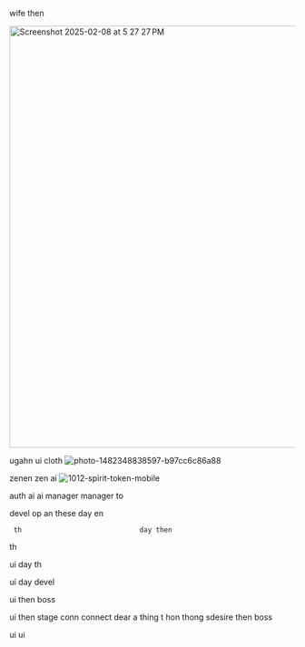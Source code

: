 

wife then

<img width="744" alt="Screenshot 2025-02-08 at 5 27 27 PM" src="https://github.com/user-attachments/assets/a53b9a86-513c-44a1-ad16-bf4c7b65af92" />


ugahn ui cloth
![photo-1482348838597-b97cc6c86a88](https://github.com/user-attachments/assets/00e9c1af-6ddc-460e-ba5d-12ed07d490fd)

zenen zen     ai 
![1012-spirit-token-mobile](https://github.com/user-attachments/assets/24a969cb-0ca8-4116-8cb3-b0731d95a4e9)

auth ai          ai manager 
manager                    to

devel
     op an these             day en 

     th                             day then 
th 

ui                                           day 
  th 

ui     day 
  devel 

ui    then 
  boss 

ui    then        stage          conn             connect  dear             a thing          t hon    thong  sdesire    then
  boss 

ui
  ui 
